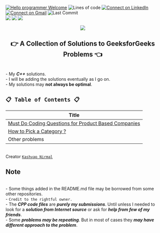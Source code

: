 [![Hello programmer Welcome](https://img.shields.io/badge/Hello,Programmer!-Welcome-orange.svg?style=flat&logo=github)](https://github.com/Kashyap-Nirmal)
![Lines of code](https://img.shields.io/tokei/lines/github/Kashyap-Nirmal/GeeksforGeeks-Solutions?style=plastic)
[![Connect on LinkedIn](https://img.shields.io/badge/--linkedin?label=LinkedIn&logo=LinkedIn&style=social)](https://www.linkedin.com/in/kashyap-nirmal/) 
[![Connect on Gmail](https://img.shields.io/badge/--Gmail?label=Gmail&logo=Gmail&style=social)](mailto:kashyapnirmal18@gmail.com)
![Last Commit](https://img.shields.io/github/last-commit/Kashyap-Nirmal/GeeksforGeeks-Solutions?style=plastic)
<br>
<img src="https://forthebadge.com/images/badges/for-you.svg" />
<img src="https://forthebadge.com/images/badges/built-with-love.svg" />
<img src="http://ForTheBadge.com/images/badges/made-with-c-plus-plus.svg" />

<p align="center">
<img src="https://capsule-render.vercel.app/api?type=rect&color=gradient&height=100&section=header&text=GeeksforGeeks%20Solutions&fontSize=70&fontAlignY=70" /> 
<h2 align="center">👉 A Collection of Solutions to GeeksforGeeks Problems 👈</h2>
</p>

<br>- My ***C++*** solutions.
<br>- I will be adding the solutions eventually as I go on.
<br>- My solutions may **not always be optimal**.

## `📋 Table of Contents 📋`

| Title |
|---|
| [Must Do Coding Questions for Product Based Companies](https://www.geeksforgeeks.org/must-do-coding-questions-for-product-based-companies/)|
| [How to Pick a Category ?](https://practice.geeksforgeeks.org/pickACategory.php)|
| Other problems |

<br>Creator [`Kashyap Nirmal`](https://github.com/Kashyap-Nirmal/)

## Note
<br>- Some things added in the README.md file may be borrowed from some other repositories. 
<br>- `Credit to the rightful owner.`
<br>- The ***CPP code files*** are ***purely my submissions***. Until unless I needed to look for a ***solution from Internet source*** or ask for ***help from few of my friends***.
<br>- Some ***problems may be repeating***. But in most of cases they ***may have different approach to the problem***.
